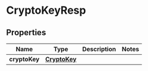 # CryptoKeyResp

## Properties
Name | Type | Description | Notes
------------ | ------------- | ------------- | -------------
**cryptoKey** | [**CryptoKey**](CryptoKey.md) |  | 
